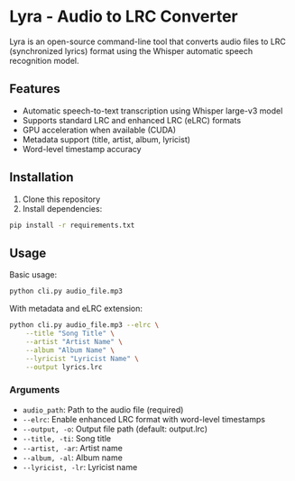 # Lyra - Audio to LRC Converter

Lyra is an open-source command-line tool that converts audio files to LRC (synchronized lyrics) format using the Whisper automatic speech recognition model.

## Features

- Automatic speech-to-text transcription using Whisper large-v3 model
- Supports standard LRC and enhanced LRC (eLRC) formats 
- GPU acceleration when available (CUDA)
- Metadata support (title, artist, album, lyricist)
- Word-level timestamp accuracy

## Installation

1. Clone this repository
2. Install dependencies:

```bash
pip install -r requirements.txt
```

## Usage

Basic usage:

```bash
python cli.py audio_file.mp3
```

With metadata and eLRC extension:

```bash
python cli.py audio_file.mp3 --elrc \
    --title "Song Title" \
    --artist "Artist Name" \
    --album "Album Name" \
    --lyricist "Lyricist Name" \
    --output lyrics.lrc
```

### Arguments

* `audio_path`: Path to the audio file (required)
* `--elrc`: Enable enhanced LRC format with word-level timestamps
* `--output, -o`: Output file path (default: output.lrc)
* `--title, -ti`: Song title
* `--artist, -ar`: Artist name
* `--album, -al`: Album name
* `--lyricist, -lr`: Lyricist name